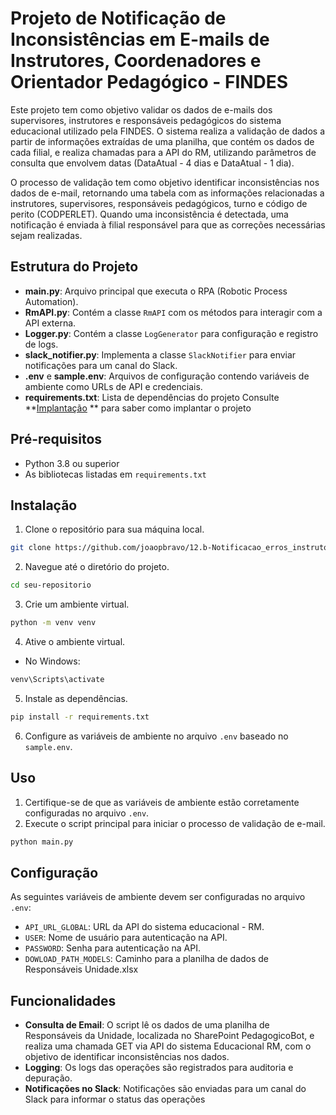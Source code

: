 # Projeto de Notificação de Inconsistências em E-mails de Instrutores, Coordenadores e Orientador Pedagógico - FINDES
 
Este projeto tem como objetivo validar os dados de e-mails dos supervisores, instrutores e responsáveis pedagógicos do sistema educacional utilizado pela FINDES. O sistema realiza a validação de dados a partir de informações extraídas de uma planilha, que contém os dados de cada filial, e realiza chamadas para a API do RM, utilizando parâmetros de consulta que envolvem datas (DataAtual - 4 dias e DataAtual - 1 dia).
 
O processo de validação tem como objetivo identificar inconsistências nos dados de e-mail, retornando uma tabela com as informações relacionadas a instrutores, supervisores, responsáveis pedagógicos, turno e código de perito (CODPERLET). Quando uma inconsistência é detectada, uma notificação é enviada à filial responsável para que as correções necessárias sejam realizadas.
## Estrutura do Projeto
 
- **main.py**: Arquivo principal que executa o RPA (Robotic Process Automation).
- **RmAPI.py**: Contém a classe `RmAPI` com os métodos para interagir com a API externa.
- **Logger.py**: Contém a classe `LogGenerator` para configuração e registro de logs.
- **slack_notifier.py**: Implementa a classe `SlackNotifier` para enviar notificações para um canal do Slack.
- **.env** e **sample.env**: Arquivos de configuração contendo variáveis de ambiente como URLs de API e credenciais.
- **requirements.txt**: Lista de dependências do projeto Consulte **[Implantação](https://github.com/joaopbravo/12.b-Notificacao_erros_instrutores/blob/abaae334c8738a6685846eb1856f985a111d9bdd/requirements.txt)
** para saber como implantar o projeto
 
## Pré-requisitos
 
- Python 3.8 ou superior
- As bibliotecas listadas em `requirements.txt`
 
## Instalação
 
1. Clone o repositório para sua máquina local.
```bash
git clone https://github.com/joaopbravo/12.b-Notificacao_erros_instrutores.git
```
2. Navegue até o diretório do projeto.
```bash
cd seu-repositorio
```
3. Crie um ambiente virtual.
```bash
python -m venv venv
```
4. Ative o ambiente virtual.
- No Windows:
```bash
venv\Scripts\activate
```
5. Instale as dependências.
```bash
pip install -r requirements.txt
```
6. Configure as variáveis de ambiente no arquivo `.env` baseado no `sample.env`.
 
## Uso
 
1. Certifique-se de que as variáveis de ambiente estão corretamente configuradas no arquivo `.env`.
2. Execute o script principal para iniciar o processo de validação de e-mail.
```bash
python main.py
```
 
## Configuração
 
As seguintes variáveis de ambiente devem ser configuradas no arquivo `.env`:
 
- `API_URL_GLOBAL`: URL da API do sistema educacional - RM.
- `USER`: Nome de usuário para autenticação na API.
- `PASSWORD`: Senha para autenticação na API.
- `DOWLOAD_PATH_MODELS`: Caminho para a planilha de dados de Responsáveis Unidade.xlsx
 
## Funcionalidades
 
- **Consulta de Email**: O script lê os dados de uma planilha de Responsáveis da Unidade, localizada no SharePoint PedagogicoBot, e realiza uma chamada GET via API do sistema Educacional RM, com o objetivo de identificar inconsistências nos dados.
- **Logging**: Os logs das operações são registrados para auditoria e depuração.
- **Notificações no Slack**: Notificações são enviadas para um canal do Slack para informar o status das operações